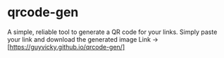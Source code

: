 # qrcode-gen

A simple, reliable tool to generate a QR code for your links. Simply paste your link and download the generated image
Link -> [https://guyvicky.github.io/qrcode-gen/]
